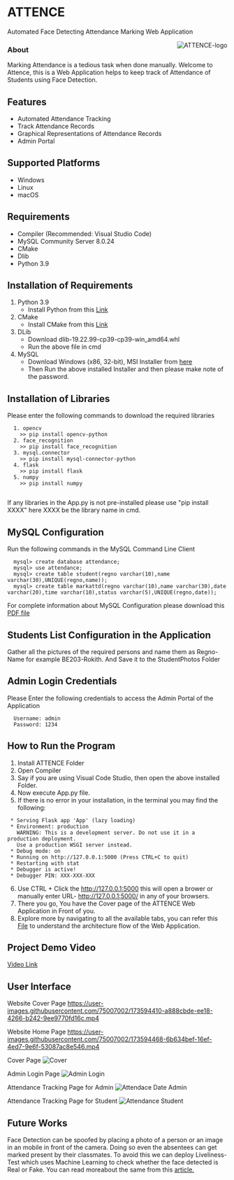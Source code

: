 # ATTENCE
Automated Face Detecting Attendance Marking Web Application
                        
<img align="right"  alt="ATTENCE-logo" src="https://user-images.githubusercontent.com/75007002/173594644-d01ad716-c98f-47bf-83fa-38af22a9abb2.png">                        
                                                                                                                                          
### About

Marking Attendance is a tedious task when done manually. Welcome to Attence, this is a Web Application helps to keep track of Attendance of Students using Face Detection. 

## Features
* Automated Attendance Tracking
* Track Attendance Records
* Graphical Representations of Attendance Records
* Admin Portal

## Supported Platforms
* Windows
* Linux
* macOS

## Requirements
* Compiler (Recommended: Visual Studio Code)
* MySQL Community Server 8.0.24
* CMake
* Dlib
* Python 3.9

## Installation of Requirements
1. Python 3.9
   * Install Python from this [Link](https://www.python.org/downloads/release/python-396/)
2. CMake
   * Install CMake from this [Link](https://cmake.org/download/)
3. DLib
   * Download dlib-19.22.99-cp39-cp39-win_amd64.whl
   * Run the above file in cmd
4. MySQL
   * Download Windows (x86, 32-bit), MSI Installer from [here](https://downloads.mysql.com/archives/installer/)
   * Then Run the above installed Installer and then please make note of the password.

## Installation of Libraries
Please enter the following commands to download the required libraries
```
  1. opencv
    >> pip install opencv-python
  2. face_recognition
    >> pip install face_recognition
  3. mysql.connector
    >> pip install mysql-connector-python
  4. flask
    >> pip install flask
  5. numpy
    >> pip install numpy
  
```
If any libraries in the App.py is not pre-installed please use "pip install XXXX" here XXXX be the library name in cmd.

## MySQL Configuration
Run the following commands in the MySQL Command Line Client
```
  mysql> create database attendance;
  mysql> use attendance;
  mysql> create table student(regno varchar(10),name varchar(30),UNIQUE(regno,name));
  mysql> create table markattd(regno varchar(10),name varchar(30),date varchar(20),time varchar(10),status varchar(5),UNIQUE(regno,date));
```
For complete information about MySQL Configuration please download this [PDF file](https://drive.google.com/file/d/1mx0s8rqFPvdBk5GFXLMuXOAWUlSJhwIg/view)

## Students List Configuration in the Application
Gather all the pictures of the required persons and name them as Regno-Name for example BE203-Rokith. And Save it to the StudentPhotos Folder

## Admin Login Credentials
Please Enter the following credentials to access the Admin Portal of the Application
```
  Username: admin
  Password: 1234
```

## How to Run the Program
1. Install ATTENCE Folder
2. Open Compiler
3. Say if you are using Visual Code Studio, then open the above installed Folder.
4. Now execute App.py file.
5. If there is no error in your installation, in the terminal you may find the following:
```
 * Serving Flask app 'App' (lazy loading)
 * Environment: production
   WARNING: This is a development server. Do not use it in a production deployment.
   Use a production WSGI server instead.
 * Debug mode: on
 * Running on http://127.0.0.1:5000 (Press CTRL+C to quit)
 * Restarting with stat
 * Debugger is active!
 * Debugger PIN: XXX-XXX-XXX
```
6. Use CTRL + Click the http://127.0.0.1:5000 this will open a brower or manually enter URL- http://127.0.0.1:5000/ in any of your browsers.
7. There you go, You have the Cover page of the ATTENCE Web Application in Front of you.
8. Explore more by navigating to all the available tabs, you can refer this [File](https://drive.google.com/file/d/1YmPsIJM3PCbtMz4i9zIwpm-vNDWGnlp0/view) to understand the architecture flow of the Web Application.

## Project Demo Video
[Video Link](https://drive.google.com/file/d/1Fq2VTwSbZVNx-WZdCCgcBQqSTAN29Req/view?usp=sharing)

## User Interface

Website Cover Page
https://user-images.githubusercontent.com/75007002/173594410-a888cbde-ee18-4266-b242-9ee9770fd16c.mp4

Website Home Page
https://user-images.githubusercontent.com/75007002/173594468-6b634bef-16ef-4ed7-9e6f-53087ac8e546.mp4

Cover Page
![Cover](https://user-images.githubusercontent.com/75007002/187085351-e21c0025-10f1-4388-8d0f-9d07dbb392f8.png)

Admin Login Page
![Admin Login](https://user-images.githubusercontent.com/75007002/173593402-c1d2b9a6-259c-47d3-b4d6-8f7a6b19aef4.png)

Attendance Tracking Page for Admin
![Attendace Date Admin](https://user-images.githubusercontent.com/75007002/173593664-0688238f-f1c9-42fb-b7de-9abc4ab3d02a.png)

Attendance Tracking Page for Student
![Attendance Student](https://user-images.githubusercontent.com/75007002/173593781-5aab2db6-2793-4544-b862-e83986f9c569.png)

## Future Works
Face Detection can be spoofed by placing a photo of a person or an image in an mobile in front of the camera. Doing so even the absentees can get marked present   by their classmates. To avoid this we can deploy Liveliness-Test which uses Machine Learning to check whether the face detected is Real or Fake. You can read moreabout the same from this [article.](https://pyimagesearch.com/2019/03/11/liveness-detection-with-opencv/)

